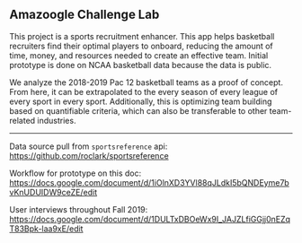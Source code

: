 ## Amazoogle Challenge Lab

This project is a sports recruitment enhancer. This app helps basketball recruiters find their optimal players to onboard, reducing the amount of time, money, and resources needed to create an effective team. Initial prototype is done on NCAA basketball data because the data is public.

We analyze the 2018-2019 Pac 12 basketball teams as a proof of concept. From here, it can be extrapolated to the every season of every league of every sport in every sport. Additionally, this is optimizing team building based on quantifiable criteria, which can also be transferable to other team-related industries.

----------------------------
Data source pull from `sportsreference` api: https://github.com/roclark/sportsreference

Workflow for prototype on this doc: https://docs.google.com/document/d/1iOlnXD3YVl88qJLdkI5bQNDEyme7bvKnUDUIDW9ceZE/edit

User interviews throughout Fall 2019: https://docs.google.com/document/d/1DULTxDBOeWx9I_JAJZLfiGGjj0nEZqT83Bpk-laa9xE/edit
